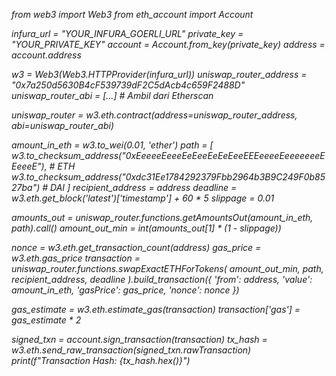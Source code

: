 _from web3 import Web3_
_from eth_account import Account_

_infura_url = "YOUR_INFURA_GOERLI_URL"_
_private_key = "YOUR_PRIVATE_KEY"_
_account = Account.from_key(private_key)_
_address = account.address_

_w3 = Web3(Web3.HTTPProvider(infura_url))_
_uniswap_router_address = "0x7a250d5630B4cF539739dF2C5dAcb4c659F2488D"_
_uniswap_router_abi = [...] # Ambil dari Etherscan_

_uniswap_router = w3.eth.contract(address=uniswap_router_address, abi=uniswap_router_abi)_

_amount_in_eth = w3.to_wei(0.01, 'ether')_
_path = [_
    _w3.to_checksum_address("0xEeeeeEeeeEeEeeEeEeEeeEEEeeeeEeeeeeeeEEeeeE"), # ETH_
    _w3.to_checksum_address("0xdc31Ee1784292379Fbb2964b3B9C249F0b8527ba") # DAI_
_]_
_recipient_address = address_
_deadline = w3.eth.get_block('latest')['timestamp'] + 60 * 5_
_slippage = 0.01_

_amounts_out = uniswap_router.functions.getAmountsOut(amount_in_eth, path).call()_
_amount_out_min = int(amounts_out[1] * (1 - slippage))_

_nonce = w3.eth.get_transaction_count(address)_
_gas_price = w3.eth.gas_price_
_transaction = uniswap_router.functions.swapExactETHForTokens(_
    _amount_out_min, path, recipient_address, deadline_
_).build_transaction({_
    _'from': address, 'value': amount_in_eth, 'gasPrice': gas_price, 'nonce': nonce_
_})_

_gas_estimate = w3.eth.estimate_gas(transaction)_
_transaction['gas'] = gas_estimate * 2_

_signed_txn = account.sign_transaction(transaction)_
_tx_hash = w3.eth.send_raw_transaction(signed_txn.rawTransaction)_
_print(f"Transaction Hash: {tx_hash.hex()}")_
